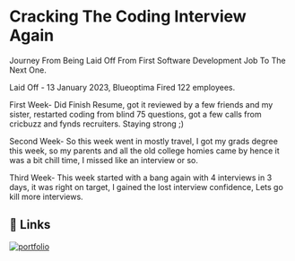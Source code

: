 # Cracking The Coding Interview Again
Journey From Being Laid Off From First Software Development Job To The Next One.

Laid Off - 13 January 2023, Blueoptima Fired 122 employees.

First Week- Did Finish Resume, got it reviewed by a few friends and my sister, restarted coding from blind 75 questions, got a few calls from cricbuzz and fynds recruiters. Staying strong ;)

Second Week- So this week went in mostly travel, I got my grads degree this week, so my parents and all the old college homies came by hence it was a bit chill time, I missed like an interview or so.

Third Week- This week started with a bang again with 4 interviews in 3 days, it was right on target, I gained the lost interview confidence, Lets go kill more interviews.

## 🔗 Links
[![portfolio](https://user-images.githubusercontent.com/12949683/67964228-e01fe480-fc3a-11e9-86cf-8c291bda13a3.png)](https://cerulean-jar-92b.notion.site/Job-Applications-c6cc88b1a07e43b59db1a043220cdaf0)
